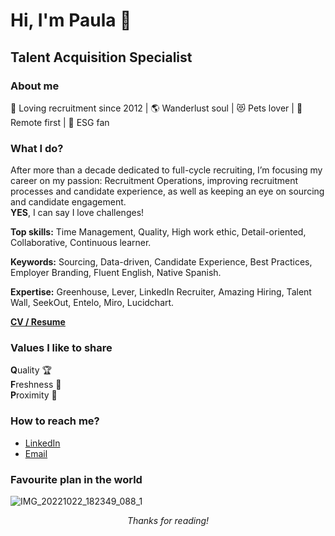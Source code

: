 # Hi, I'm Paula 👋
## Talent Acquisition Specialist
### About me
💙 Loving recruitment since 2012 | 🌎 Wanderlust soul | 😻 Pets lover | 🏡 Remote first  | 🌲 ESG fan
### What I do?
After more than a decade dedicated to full-cycle recruiting, I’m focusing my career on my passion: Recruitment Operations, improving recruitment processes and candidate experience, as well as keeping an eye on sourcing and candidate engagement. <br> **YES**, I can say I love challenges!

**Top skills:** Time Management, Quality, High work ethic, Detail-oriented, Collaborative, Continuous learner.

**Keywords:** Sourcing, Data-driven, Candidate Experience, Best Practices, Employer Branding, Fluent English, Native Spanish.

**Expertise:** Greenhouse, Lever, LinkedIn Recruiter, Amazing Hiring, Talent Wall, SeekOut, Entelo, Miro, Lucidchart.

**[CV / Resume](https://www.linkedin.com/in/gomezpaula/)**

### Values I like to share
**Q**uality 🏆  
**F**reshness 🌱   
**P**roximity 👐

### How to reach me?
- [LinkedIn](https://www.linkedin.com/in/gomezpaula/)  
- [Email](mailto:pgomez.techtalent@gmail.com)

### Favourite plan in the world
![IMG_20221022_182349_088_1](https://github.com/pgg89/pgg89/assets/79692339/18baa25c-55e6-46ee-a847-482f1d8fd535)

*<p align="center"> Thanks for reading!*
